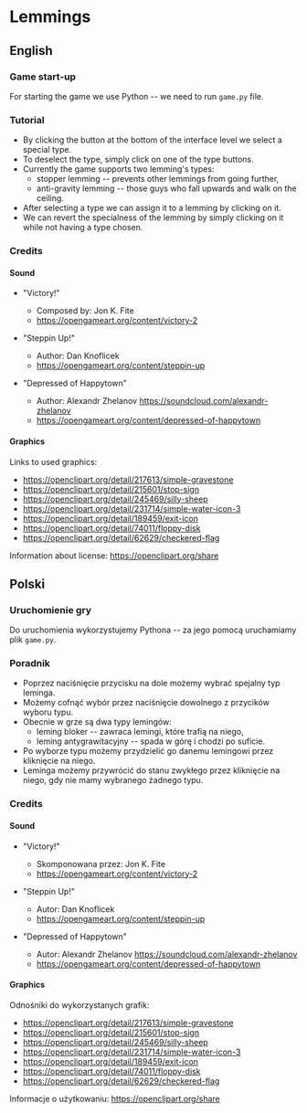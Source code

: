 # Lemmings

## English

### Game start-up

For starting the game we use Python -- we need to run `game.py` file.

### Tutorial

* By clicking the button at the bottom of the interface level we select a special type.
* To deselect the type, simply click on one of the type buttons.
* Currently the game supports two lemming's types:
   * stopper lemming -- prevents other lemmings from going further,
   * anti-gravity lemming -- those guys who fall upwards and walk on the ceiling.
* After selecting a type we can assign it to a lemming by clicking on it.
* We can revert the specialness of the lemming by simply clicking on it while not having a type chosen.

### Credits

#### Sound

* "Victory!"
    * Composed by: Jon K. Fite
    * https://opengameart.org/content/victory-2
* "Steppin Up!"
    * Author: Dan Knoflicek
    * https://opengameart.org/content/steppin-up

* "Depressed of Happytown"
    * Author: Alexandr Zhelanov https://soundcloud.com/alexandr-zhelanov
    * https://opengameart.org/content/depressed-of-happytown

#### Graphics
Links to used graphics:
* https://openclipart.org/detail/217613/simple-gravestone
* https://openclipart.org/detail/215601/stop-sign
* https://openclipart.org/detail/245469/silly-sheep
* https://openclipart.org/detail/231714/simple-water-icon-3
* https://openclipart.org/detail/189459/exit-icon
* https://openclipart.org/detail/74011/floppy-disk
* https://openclipart.org/detail/62629/checkered-flag

Information about license:
https://openclipart.org/share

## Polski

### Uruchomienie gry

Do uruchomienia wykorzystujemy Pythona -- za jego pomocą uruchamiamy plik `game.py`.

### Poradnik

* Poprzez naciśnięcie przycisku na dole możemy wybrać spejalny typ leminga.
* Możemy cofnąć wybór przez naciśnięcie dowolnego z przycików wyboru typu.
* Obecnie w grze są dwa typy lemingów:
   * leming bloker -- zawraca lemingi, które trafią na niego,
   * leming antygrawitacyjny -- spada w górę i chodzi po suficie.
* Po wyborze typu możemy przydzielić go danemu lemingowi przez kliknięcie na niego.
* Leminga możemy przywrócić do stanu zwykłego przez kliknięcie na niego, gdy nie mamy wybranego żadnego typu.

### Credits

#### Sound

* "Victory!"
    * Skomponowana przez: Jon K. Fite
    * https://opengameart.org/content/victory-2
* "Steppin Up!"
    * Autor: Dan Knoflicek
    * https://opengameart.org/content/steppin-up

* "Depressed of Happytown"
    * Autor: Alexandr Zhelanov https://soundcloud.com/alexandr-zhelanov
    * https://opengameart.org/content/depressed-of-happytown

#### Graphics
Odnośniki do wykorzystanych grafik:
* https://openclipart.org/detail/217613/simple-gravestone
* https://openclipart.org/detail/215601/stop-sign
* https://openclipart.org/detail/245469/silly-sheep
* https://openclipart.org/detail/231714/simple-water-icon-3
* https://openclipart.org/detail/189459/exit-icon
* https://openclipart.org/detail/74011/floppy-disk
* https://openclipart.org/detail/62629/checkered-flag

Informacje o użytkowaniu:
https://openclipart.org/share
